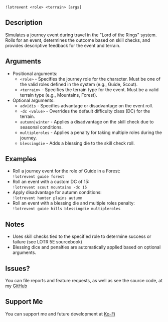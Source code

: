 `!lotrevent <role> <terrain> [args]`

## Description
Simulates a journey event during travel in the "Lord of the Rings" system. Rolls for an event, determines the outcome based on skill checks, and provides descriptive feedback for the event and terrain.

## Arguments
- Positional arguments:
  - `<role>` - Specifies the journey role for the character. Must be one of the valid roles defined in the system (e.g., Guide, Scout).
  - `<terrain>` - Specifies the terrain type for the event. Must be a valid terrain type (e.g., Mountains, Forest).
- Optional arguments:
  - `adv|dis` - Specifies advantage or disadvantage on the event roll.
  - `-dc <value>` - Overrides the default difficulty class (DC) for the terrain.
  - `autumn|winter` - Applies a disadvantage on the skill check due to seasonal conditions.
  - `multipleroles` - Applies a penalty for taking multiple roles during the journey.
  - `blessingdie` - Adds a blessing die to the skill check roll.

## Examples
- Roll a journey event for the role of Guide in a Forest:  
  `!lotrevent guide forest`
- Roll an event with a custom DC of 15:  
  `!lotrevent scout mountains -dc 15`
- Apply disadvantage for autumn conditions:  
  `!lotrevent hunter plains autumn`
- Roll an event with a blessing die and multiple roles penalty:  
  `!lotrevent guide hills blessingdie multipleroles`

## Notes
- Uses skill checks tied to the specified role to determine success or failure (see LOTR 5E sourcebook)
- Blessing dice and penalties are automatically applied based on optional arguments.

## Issues?
You can file reports and feature requests, as well as see the source code, 
at my [GitHub](https://github.com/fatestapestry/avrae-collections)

## Support Me
You can support me and future development at [Ko-Fi](https://ko-fi.com/noralf)
